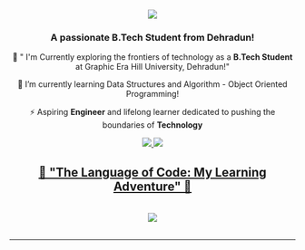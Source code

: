 <h1 align="center">
    <img src="https://readme-typing-svg.herokuapp.com/?font=Righteous&size=35&center=true&vCenter=true&width=500&height=70&duration=4000&lines=Hi+There!+👋;+I'm+Dilip!;" />
</h1>

<h3 align="center">A passionate B.Tech Student from Dehradun! </h3>

<div align="center">
 
 🔭 " I'm Currently exploring the frontiers of technology as a **B.Tech Student** at Graphic Era Hill University, Dehradun!"
 
 🌱 I’m currently learning Data Structures and Algorithm - Object Oriented Programming!

⚡ Aspiring **Engineer** and lifelong learner dedicated to pushing the boundaries of **Technology**

 </div>

<div align="center"> 
  <a href="mailto:dilip18109mn@gmail.com">
    <img src="https://img.shields.io/badge/Gmail-333333?style=for-the-badge&logo=gmail&logoColor=red" />
  </a>
  <a href="https://instagram.com/dilip_726" target="_blank">
    <img src="https://img.shields.io/badge/Instagram-333333?style=for-the-badge&logo=instagram&logoColor=Darkpink" />
</div>

<h2 align="center">🚀 "The Language of Code: My Learning Adventure" 🌟</h2>
<br/>
<div align="center">
    <img src="https://skillicons.dev/icons?i=c,cpp,python,html,css,git,github,vscode" />
</div>

<br/>
<hr/>
